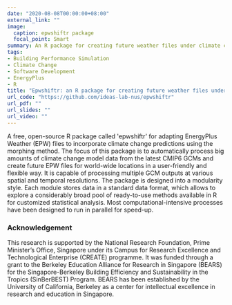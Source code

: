 ```yaml
---
date: "2020-08-08T00:00:00+08:00"
external_link: ""
image:
  caption: epwshiftr package
  focal_point: Smart
summary: An R package for creating future weather files under climate changes for building energy simulation
tags:
- Building Performance Simulation
- Climate Change
- Software Development
- EnergyPlus
- R
title: "Epwshiftr: an R package for creating future weather files under climate changes for building energy simulation"
url_code: "https://github.com/ideas-lab-nus/epwshiftr"
url_pdf: ""
url_slides: ""
url_video: ""
---
```


A free, open-source R package called 'epwshiftr' for adapting EnergyPlus
Weather (EPW) files to incorporate climate change predictions using the
morphing method. The focus of this package is to automatically process big
amounts of climate change model data from the latest CMIP6 GCMs and create
future EPW files for world-wide locations in a user-friendly and flexible way.
It is capable of processing multiple GCM outputs at various spatial and
temporal resolutions. The package is designed into a modularity style. Each
module stores data in a standard data format, which allows to explore
a considerably broad pool of ready-to-use methods available in R for customized
statistical analysis. Most computational-intensive processes have been designed
to run in parallel for speed-up.

### Acknowledgement

This research is supported by the National Research Foundation, Prime Minister’s
Office, Singapore under its Campus for Research Excellence and Technological
Enterprise (CREATE) programme. It was funded through a grant to the Berkeley
Education Alliance for Research in Singapore (BEARS) for the Singapore-Berkeley
Building Efficiency and Sustainability in the Tropics (SinBerBEST) Program.
BEARS has been established by the University of California, Berkeley as a center
for intellectual excellence in research and education in Singapore.
